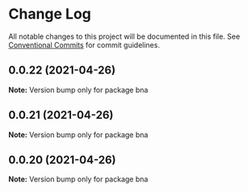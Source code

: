 # Change Log

All notable changes to this project will be documented in this file.
See [Conventional Commits](https://conventionalcommits.org) for commit guidelines.

## 0.0.22 (2021-04-26)

**Note:** Version bump only for package bna





## 0.0.21 (2021-04-26)

**Note:** Version bump only for package bna





## 0.0.20 (2021-04-26)

**Note:** Version bump only for package bna
